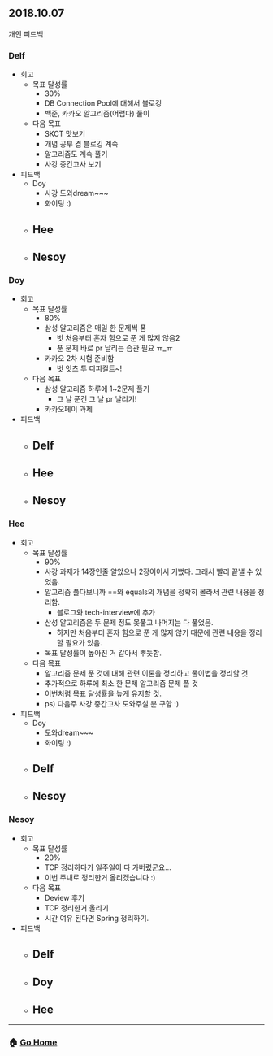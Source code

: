 ## 2018.10.07
개인 피드백

### Delf
- 회고
  - 목표 달성률
    - 30%
    - DB Connection Pool에 대해서 블로깅
    - 백준, 카카오 알고리즘(어렵다) 풀이
  - 다음 목표
    - SKCT 맛보기
    - 개념 공부 겸 블로깅 계속
    - 알고리즘도 계속 풀기
    - 사강 중간고사 보기
- 피드백
  - Doy
    - 사강 도와dream~~~
    - 화이팅 :)
  - Hee
    -
  - Nesoy
    -

### Doy
- 회고
  - 목표 달성률
    - 80%
    - 삼성 알고리즘은 매일 한 문제씩 품
      - 벗 처음부터 혼자 힘으로 푼 게 많지 않음2
      - 푼 문제 바로 pr 날리는 습관 필요 ㅠ_ㅠ
    - 카카오 2차 시험 준비함
      - 벗 잇츠 투 디피컬트~!
  - 다음 목표
    - 삼성 알고리즘 하루에 1~2문제 풀기
      - 그 날 푼건 그 날 pr 날리기!
    - 카카오페이 과제
- 피드백
  - Delf
    -
  - Hee
    -
  - Nesoy
    -

### Hee
- 회고
  - 목표 달성률
    - 90%
    - 사강 과제가 14장인줄 알았으나 2장이어서 기뻤다. 그래서 빨리 끝낼 수 있었음.
    - 알고리즘 풀다보니까 ==와 equals의 개념을 정확히 몰라서 관련 내용을 정리함.
      - 블로그와 tech-interview에 추가
    - 삼성 알고리즘은 두 문제 정도 못풀고 나머지는 다 풀었음.
      - 하지만 처음부터 혼자 힘으로 푼 게 많지 않기 때문에 관련 내용을 정리할 필요가 있음.
    - 목표 달성률이 높아진 거 같아서 뿌듯함.
  - 다음 목표
    - 알고리즘 문제 푼 것에 대해 관련 이론을 정리하고 풀이법을 정리할 것
    - 추가적으로 하루에 최소 한 문제 알고리즘 문제 풀 것
    - 이번처럼 목표 달성률을 높게 유지할 것.
    - ps) 다음주 사강 중간고사 도와주실 분 구함 :)
- 피드백
  - Doy
    - 도와dream~~~
    - 화이팅 :)
  - Delf
    -
  - Nesoy
    -

### Nesoy
- 회고
  - 목표 달성률
    - 20%
    - TCP 정리하다가 일주일이 다 가버렸군요...
    - 이번 주내로 정리한거 올리겠습니다 :)
  - 다음 목표
    - Deview 후기
    - TCP 정리한거 올리기
    - 시간 여유 된다면 Spring 정리하기.
- 피드백
  - Delf
    -
  - Doy
    -
  - Hee
    -

---

### :house: [Go Home](https://github.com/WeareSoft/WWL)
